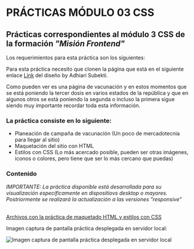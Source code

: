 # PRÁCTICAS MÓDULO 03 CSS

## Prácticas correspondientes al módulo  3 **CSS** de la formación *"Misión Frontend"*

Los requerimientos para esta práctica son los siguientes:

Para esta práctica necesito que clonen la página que está en el siguiente enlace [Link](practice/assets/images/landingVacunación.png) del diseño by Adhiari Subekti.

Como pueden ver es una página de vacunación y en estos momentos que se está poniendo la tercer dosis en varios estados de la república y que en algunos otros se está poniendo la segunda o incluso la primera sigue siendo muy importante recordar toda esta información.

### La práctica consiste en lo siguiente:

* Planeación de campaña de vacunación (Un poco de mercadotecnia para llegar al sitio)
* Maquetación del sitio con HTML
* Estilos con CSS (Lo más acercado posible, pueden ser otras imágenes, íconos o colores, pero tiene que ser lo más cercano que puedas)

<!-- ### Bonus:

* Bonus de diseños o páginas adicionales (Totalmente a tu creatividad)
* Bonus de despliegue de la página -->

### Contenido<br> 

*IMPORTANTE: La práctica disponible está desarrollada para su visualización específicamente en dispositiovs desktop o mayores. Postriormente se realizará la actualización a las versiones "responsive"*<br><br>

[Archivos con la práctica de maquetado HTML y estilos con CSS](./practice/)

Imagen captura de pantalla práctica desplegada en servidor local:

![Imagen captura de pantalla práctica desplegada en servidor local](03_CSS_practice_.png)